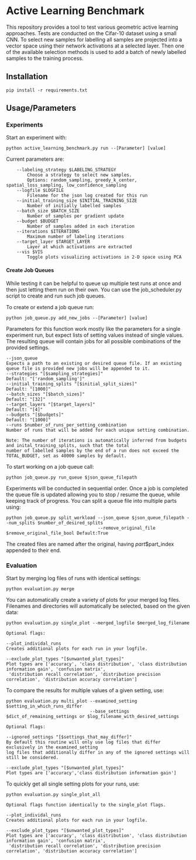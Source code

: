# Active Learning Benchmark
This repository provides a tool to test various geometric active learning approaches. Tests are conducted on the Cifar-10 dataset using a small CNN.
To select new samples for labelling all samples are projected into a vector space using their network activations at a selected layer. 
Then one of the available selection methods is used to add a batch of newly labelled samples to the training process.

## Installation
```
pip install -r requirements.txt
```
## Usage/Parameters
### Experiments
Start an experiment with:
```
python active_learning_benchmark.py run --[Parameter] [value]
```
Current parameters are:
```
    --labeling_strategy $LABELING_STRATEGY
        Choose a strategy to select new samples. 
        Options: random_sampling, greedy_k_center, spatial_loss_sampling, low_confidence_sampling
    --logfile $LOGFILE
        Filename for the json log created for this run
    --initial_training_size $INITIAL_TRAINING_SIZE
        Number of initially labelled samples
    --batch_size $BATCH_SIZE
        Number of samples per gradient update
    --budget $BUDGET
        Number of samples added in each iteration
    --iterations $ITERATIONS
        Maximum number of labeling iterations
    --target_layer $TARGET_LAYER
        Layer at which activations are extracted
    --vis $VIS
        Toggle plots visualizing activations in 2-D space using PCA
```
#### Create Job Queues
While testing it can be helpful to queue up multiple test runs at once and then just letting them run on their own.
You can use the job_scheduler.py script to create and run such job queues.

To create or extend a job queue run: 
```
python job_queue.py add_new_jobs --[Parameter] [value]
```
Parameters for this function work mostly like the parameters for a single experiment run, but expect lists of setting 
values instead of single values. The resulting queue will contain jobs for all possible combinations of the provided settings.

```
--json_queue 
Expects a path to an existing or desired queue file. If an existing queue file is provided new jobs will be appended to it.
--strategies "[$sampling_strategies]"
Default: "['random_sampling']"
--initial_training_splits "[$initial_split_sizes]"
Default: "[1000]"
--batch_sizes "[$batch_sizes]"
Default: "[32]"
--target_layers "[$target_layers]"
Default: "[4]"
--budgets "[$budgets]"
Default: "[1000]"
--runs $number_of_runs_per_setting_combination
Number of runs that will be added for each unique setting combination.

Note: The number of iterations is automatically inferred from budgets and inital_training_splits, such that the total 
number of labelled samples by the end of a run does not exceed the TOTAL_BUDGET, set as 40000 samples by default.
```

To start working on a job queue call:
```
python job_queue.py run_queue $json_queue_filepath
```
Experiments will be conducted in sequential order. Once a job is completed the queue file is updated allowing you to 
stop / resume the queue, while keeping track of progress.
You can split a queue file into multiple parts using:
```
python job_queue.py split_workload --json_queue $json_queue_filepath --num_splits $number_of_desired_splits 
                                   --remove_original_file $remove_original_file_bool Default:True
```
The created files are named after the original, having _part_$part_index appended to their end.


### Evaluation

Start by merging log files of runs with identical settings:
```
python evaluation.py merge
```
You can automatically create a variety of plots for your merged log files.
Filenames and directories will automatically be selected, based on the given data:
```
python evaluation.py single_plot --merged_logfile $merged_log_filename

Optional flags:

--plot_individal_runs
Creates additional plots for each run in your logfile.

--exclude_plot_types "[$unwanted_plot_types]"
Plot types are ['accuracy', 'class distribution', 'class distribution information gain', 'confusion matrix',
 'distribution recall correlation', 'distribution precision correlation', 'distribution accuracy correlation']
```
To compare the results for multiple values of a given setting, use:
```
python evaluation.py multi_plot --examined_setting $setting_in_which_runs_differ 
                                --base_settings $dict_of_remaining_settings or $log_filename_with_desired_settings

Optional flags:

--ignored_settings "[$settings_that_may_differ]"
By default this routine will only use log files that differ exclusively in the examined_setting
log files that additionally differ in any of the ignored settings will still be considered.

--exclude_plot_types "[$unwanted_plot_types]"
Plot types are ['accuracy','class distribution information gain']
```
To quickly get all single setting plots for your runs, use:
```
python evaluation.py single_plot_all 

Optional flags function identically to the single_plot flags.

--plot_individal_runs
Creates additional plots for each run in your logfile.

--exclude_plot_types "[$unwanted_plot_types]"
Plot types are ['accuracy', 'class distribution', 'class distribution information gain', 'confusion matrix',
 'distribution recall correlation', 'distribution precision correlation', 'distribution accuracy correlation']
```

